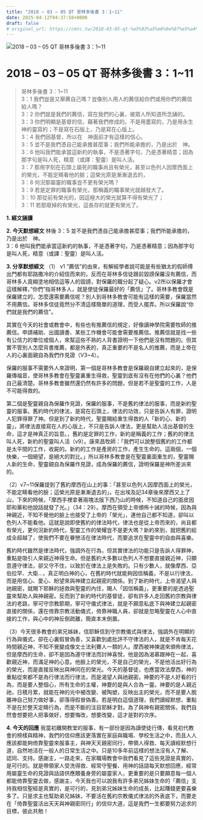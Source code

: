 ```yaml
---
title: "2018 – 03 – 05 QT 哥林多後書 3：1~11"
date: 2025-04-12T04:37:58+0800
draft: false
# original_url: https://cmtc.tw/2018-03-05-qt-%e5%93%a5%e6%9e%97%e5%a4%9a%e5%be%8c%e6%9b%b8-3%ef%bc%9a111
---
```


![2018 – 03 – 05 QT 哥林多後書 3：1\~11](/images/qt.jpg   "2018 – 03 – 05 QT 哥林多後書 3：1\~11")

# 2018 – 03 – 05 QT 哥林多後書 3：1\~11

> 哥林多後書 3：1\~11  
> 3：1 我們豈是又舉薦自己嗎？豈像別人用人的薦信給你們或用你們的薦信給人嗎？  
> 3：2 你們就是我們的薦信，寫在我們的心裏，被眾人所知道所念誦的。  
> 3：3 你們明顯是基督的信，藉著我們修成的。不是用墨寫的，乃是用永生　神的靈寫的；不是寫在石版上，乃是寫在心版上。  
> 3：4 我們因基督，所以在　神面前才有這樣的信心。  
> 3：5 並不是我們憑自己能承擔甚麼事；我們所能承擔的，乃是出於　神。  
> 3：6 他叫我們能承當這新約的執事，不是憑著字句，乃是憑著精意；因為那字句是叫人死，精意（或譯：聖靈）是叫人活。  
> 3：7 那用字刻在石頭上屬死的職事尚且有榮光，甚至以色列人因摩西面上的榮光，不能定睛看他的臉；這榮光原是漸漸退去的，  
> 3：8 何況那屬靈的職事豈不更有榮光嗎？  
> 3：9 若是定罪的職事有榮光，那稱義的職事榮光就越發大了。  
> 3：10 那從前有榮光的，因這極大的榮光就算不得有榮光了；  
> 3：11 若那廢掉的有榮光，這長存的就更有榮光了。

**1. 經文誦讀**

**2.  今天默想經文**
林後 3：5 並不是我們憑自己能承擔甚麼事；我們所能承擔的，乃是出於　神。  
3：6 他叫我們能承當這新約的執事，不是憑著字句，乃是憑著精意；因為那字句是叫人死，精意（或譯：聖靈）是叫人活。

**3. 分享默想經文**
（1） v1 ”薦信”的由來，有解經學者說可能是有些猶太的假師傅出門都有耶路撒冷的介紹信而來的，反而在哥林多信徒跟前毀謗保羅沒有薦信，而哥林多人竟糊塗地相信這等人的毀謗，對保羅的職分起了疑心。v2所以保羅才會這樣解釋，”你們”指哥林多人，就是使徒保羅最好的「薦信」了。哥林多教會既是保羅建立的，怎麼還需要薦信呢？別人到哥林多教會可能有這樣的需要，保羅當然不用薦信。哥林多信徒竟然分不清這樣簡單的道理，而受人擺弄。所以保羅說“你們就是我們的薦信”。

其實在今天的社會或教會中，有些也有推薦信的規定，好像讀神學院需要牧師的推薦信。申請補助、出國讀書、某些工作機會可能會需要推薦信。推薦信就是找一些有公信力的單位或個人，來幫這些不熟的人背書證明一下他們是沒有問題的。但其實不管別人怎麼背書推薦，都是外表的，真正重要的不是名人的推薦，而是上帝在人的心裏面親自為我們作見證（V3\~4）。

保羅的服事不需要外人來證明，第一個是哥林多教會是保羅親自建立起來的，是保羅傳福音，使哥林多教會在聖靈裏重生得救，聖靈到底有沒有在他們的心裏？他們自己最清楚。哥林多教會雖然還仍然有許多的問題，但是若不是聖靈的工作，人是不可能得救的。

第二個是聖靈親自為保羅作見證，保羅的服事，不是舊約律法的服事，而是新約聖靈的服事。舊約時代的律法，是寫在石頭上，律法的功效，只是告訴人有罪，證明人犯罪得罪了神。但是到了新約時代，聖靈賜給重生得救的人「新的心、新的靈」，將律法直接寫在人的心版上，不只是告訴人律法，更是幫助人活出基督的生命，這才是神真正的旨意。，舊約是定罪的工作，新約是稱義的工作；舊約的律法叫人死，新約的聖靈叫人活（v9）。康來昌牧師：「我們可以說整個舊約的工作都是太平間的工作，收屍的。新約的工作是產房的工作，產生生命的。這兩個，一個快樂，一個絕望，是絕大的對比。」所以哥林多教會是在聖靈裏面重生的，聖靈賜人新的生命，聖靈親自為保羅作見證，成為保羅的薦信，證明保羅是神所差派來的。

（2）v7\~11保羅提到了舊約摩西在山上的事：「甚至以色列人因摩西面上的榮光，不能定睛看他的臉；這榮光原是漸漸退去的」。在出埃及記34章後來摩西又上了山，下來的時候，「摩西手裡拿著兩塊法版下西乃山的時候，不知道自己的面皮因耶和華和他說話就發了光。」（34：29）。摩西在領受上帝頒佈十誡的時候，因為與神親近，不知不覺他的臉上也接受了上帝的「榮光」，連他自己都不知道，卻叫以色列人不能看他。這就是說即使舊約的律法時代，律法也是從上帝而來的，尚且都有榮光，更何況新約時代，聖靈工作的榮耀豈不是更大嗎？新約來到，就把舊約給成全超越了，使我們不要在眷戀活在律法時代，而要追求在聖靈中的自由與喜樂。

舊約時代雖然是律法時代，強調外在行為，但其實律法的功能只是告訴人得罪神，重點是吸引人來親近神得生命。但是舊約大多數以色列人不想要直接親近神，只願意遵守律法，卻又守不住，以致於在律法上是失敗的。只有少數人，就像摩西、亞伯拉罕、大衛…，真正明白神的心，在舊約時代就能夠因信稱義，不是以行律法，而是用信心、愛心、盼望來與神建立起親密的關係。到了新約時代，上帝渴望人與祂親密，就賜下耶穌的拯救與聖靈的內住，賜人「因信稱義」，更重要的是透過聖靈來幫助人與神親密。反而到了新約時代的基督徒，卻有許多人走回舊約宗教與律法的老路，寧可守宗教節期，寧可守儀式律法，就是不願意私底下與神建立起親密直接的關係，還在倚靠宗教活動儀式，倚靠神職人員，卻就是忽略聖靈在人心中直接的工作，與心中的神反倒疏離，簡直本末倒置。

（3）今天很多教會的弟兄姊妹，信耶穌信到守宗教儀式與律法，強調外在明顯的行為與儀式，卻在心裏假冒偽善，又喜歡到處批評不守律法的人，就是不肯每天花時間親近神，不知不覺變成像文士法利賽人一類的人。摩西被神揀選來頒佈律法，但是摩西的生命，卻不是因為遵守律法而討神喜悅，他是因為渴慕跟神在一起，喜歡親近神，而滿足神的心意。他臉上的榮光，不是自己的榮光，不是他活出好行為的榮光，而是直接反映出與神同在的榮光。今天的基督徒，也應當效法摩西，神的重點從來都不是為行律法而行律法，而是渴望人與祂親密。神要的不是人好看的行為，而是要人整個心，所有生命的主權，神要的是與人合為一靈。神要的是人親近祂，日積月累，就能在神的光中被改變、被陶塑，反映出主的榮光，而不是要人脫離神自己努力做好事，卻落得假冒偽善。若是明白這個道理，我們讀經默想，重點不是在於整天定睛行為，而是不斷的注目耶穌才對。為了與神有親密關係，我們自然會想要把人把事做好，想要悔改，想要改變，這才是對的次序。

**4. 今天的回應**
我當初離開教堂的服事，有一部份是因為讀使徒行傳，看見初代教會的榜樣與精神，我們的信仰應該更落實在家庭與職場、學校生活之中，而且人人應該都能夠倚靠聖靈來服事主，與神天天親密同行，帶領人得救、每天讀經默想行道，自然地活在一般人的日常生活之中。只是10多年前這樣的想法沒有人了解、認同、支持。感謝主，一路走來，在家職場教會中我們看見了這些見證是真實的，是可行的。就是帶領家人受洗得救、經常守聖餐、用神的話語每天默想回應，經常用屬靈生命的見證與話語供應餵養身旁的屬靈家人，更重要的是只要願意每一個人都能倚靠聖靈去做，感謝主，今天我也可以說我有許多弟兄姊妹生命的「薦信」支持我相信聖經是真實的，是可行的，見到弟兄姊妹生命的成長，比起賺錢更要喜樂多了。只是求主也幫助弟兄姊妹，不要活在舊約宗教儀式律法的外表底下，而要走在「倚靠聖靈活出天天與神親密同行」的信仰大道，這是我們一生都要努力追求的目標，彼此共勉！
